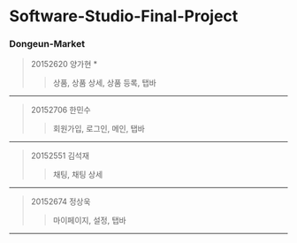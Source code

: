 # Software-Studio-Final-Project

### Dongeun-Market
> 20152620 양가현 *  
> > 상품, 상품 상세, 상품 등록, 탭바  
---  
> 20152706 한민수  
> > 회원가입, 로그인, 메인, 탭바  
---  
> 20152551 김석재  
> > 채팅, 채팅 상세  
---  
> 20152674 정상욱  
> > 마이페이지, 설정, 탭바
***

